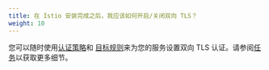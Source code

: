 ```yaml
---
title: 在 Istio 安装完成之后，我应该如何开启/关闭双向 TLS？
weight: 10
---
```


您可以随时使用[认证策略](/zh/docs/concepts/security/#authentication-policies)和
[目标规则](/zh/docs/concepts/traffic-management/#destination-rules)来为您的服务设置双向
TLS 认证。请参阅[任务](/zh/docs/tasks/security/authentication/authn-policy)以获取更多细节。
